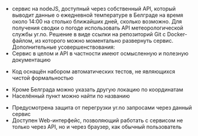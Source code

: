 + сервис на nodeJS, доступный через собственный API, который выводит данные о ежедневной температуре в Белграде на время около 14:00 на столько ближайших дней, сколько возможно.
Для получения сводки о погоде использовать API метеорологической службы yr.no.
Решение в виде ссылки на репозиторий Git с Docker-файлом, из которого можно моментально развернуть сервис.
Дополнительные усовершенствования:
+ Сервис в целом и API в частности имеют осмысленную и полезную документацию
- Код оснащён набором автоматических тестов, не являющихся чистой формальностью
+ Кроме Белграда можно указать другую локацию по координатам
+ Населённый пункт можно найти по названию
- Предусмотрена защита от перегрузки yr.no запросами через данный сервис
- Доступен Web-интерфейс, позволяющий работать с сервисом не только через API, но и через браузер, как обычный пользователь
